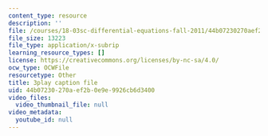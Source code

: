 ```yaml
---
content_type: resource
description: ''
file: /courses/18-03sc-differential-equations-fall-2011/44b07230270aef2b0e9e9926cb6d3400_BwIZ0VzKEDg.srt
file_size: 13223
file_type: application/x-subrip
learning_resource_types: []
license: https://creativecommons.org/licenses/by-nc-sa/4.0/
ocw_type: OCWFile
resourcetype: Other
title: 3play caption file
uid: 44b07230-270a-ef2b-0e9e-9926cb6d3400
video_files:
  video_thumbnail_file: null
video_metadata:
  youtube_id: null
---
```

